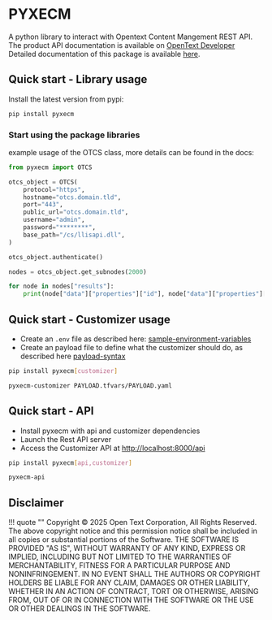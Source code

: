 # PYXECM

A python library to interact with Opentext Content Mangement REST API.
The product API documentation is available on [OpenText Developer](https://developer.opentext.com/ce/products/extendedecm)
Detailed documentation of this package is available [here](https://opentext.github.io/pyxecm/).

## Quick start - Library usage

Install the latest version from pypi:

```bash
pip install pyxecm
```

### Start using the package libraries

example usage of the OTCS class, more details can be found in the docs:

```python
from pyxecm import OTCS

otcs_object = OTCS(
    protocol="https",
    hostname="otcs.domain.tld",
    port="443",
    public_url="otcs.domain.tld",
    username="admin",
    password="********",
    base_path="/cs/llisapi.dll",
)

otcs_object.authenticate()

nodes = otcs_object.get_subnodes(2000)

for node in nodes["results"]:
    print(node["data"]["properties"]["id"], node["data"]["properties"]["name"])
```

## Quick start - Customizer usage

- Create an `.env` file as described here: [sample-environment-variables](customizerapisettings/#sample-environment-variables)
- Create an payload file to define what the customizer should do, as described here [payload-syntax](payload-syntax)

```bash
pip install pyxecm[customizer]

pyxecm-customizer PAYLOAD.tfvars/PAYLOAD.yaml
```

## Quick start - API

- Install pyxecm with api and customizer dependencies
- Launch the Rest API server
- Access the Customizer API at [http://localhost:8000/api](http://localhost:8000/api)

```bash
pip install pyxecm[api,customizer]

pyxecm-api
```

## Disclaimer

!!! quote ""
    Copyright © 2025 Open Text Corporation, All Rights Reserved.
    The above copyright notice and this permission notice shall be included in all
    copies or substantial portions of the Software.
    THE SOFTWARE IS PROVIDED "AS IS", WITHOUT WARRANTY OF ANY KIND, EXPRESS OR
    IMPLIED, INCLUDING BUT NOT LIMITED TO THE WARRANTIES OF MERCHANTABILITY,
    FITNESS FOR A PARTICULAR PURPOSE AND NONINFRINGEMENT. IN NO EVENT SHALL THE
    AUTHORS OR COPYRIGHT HOLDERS BE LIABLE FOR ANY CLAIM, DAMAGES OR OTHER
    LIABILITY, WHETHER IN AN ACTION OF CONTRACT, TORT OR OTHERWISE, ARISING FROM,
    OUT OF OR IN CONNECTION WITH THE SOFTWARE OR THE USE OR OTHER DEALINGS IN THE
    SOFTWARE.
